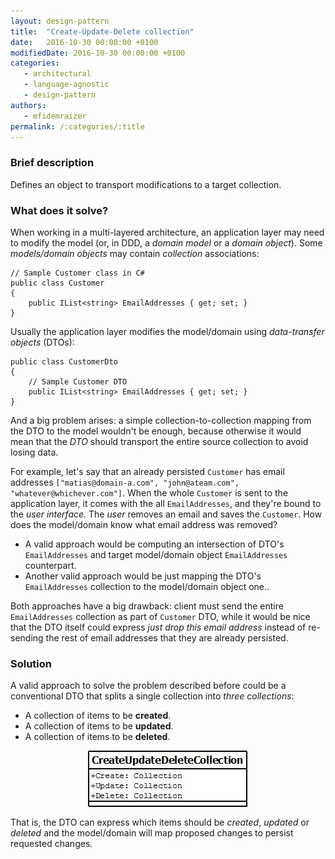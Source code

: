 ```yaml
---
layout: design-pattern
title:  "Create-Update-Delete collection"
date:   2016-10-30 00:00:00 +0100
modifiedDate: 2016-10-30 00:00:00 +0100
categories:
   - architectural
   - language-agnostic
   - design-pattern
authors: 
   - mfidemraizer
permalink: /:categories/:title
---
```


### Brief description

Defines an object to transport modifications to a target collection.

### What does it solve?

When working in a multi-layered architecture, an application layer may need to modify the model (or, in DDD, a *domain model* or a *domain object*). Some *models/domain objects* may contain *collection* associations:

	// Sample Customer class in C#
	public class Customer
	{
		public IList<string> EmailAddresses { get; set; }
	}

Usually the application layer modifies the model/domain using *data-transfer objects* (DTOs):

	public class CustomerDto 
	{
		// Sample Customer DTO
		public IList<string> EmailAddresses { get; set; }
	}

And a big problem arises: a simple collection-to-collection mapping from the DTO to the model wouldn't be enough, because otherwise it would mean that the *DTO* should transport the entire source collection to avoid losing data.

For example, let's say that an already persisted `Customer` has email addresses `["matias@domain-a.com", "john@ateam.com", "whatever@whichever.com"]`. When the whole `Customer` is sent to the application layer, it comes with the all `EmailAddresses`, and they're bound to the *user interface*. The *user* removes an email and saves the `Customer`. How does the model/domain know what email address was removed?

-  A valid approach would be computing an intersection of DTO's `EmailAddresses` and target model/domain object `EmailAddresses` counterpart. 
-  Another valid approach would be just mapping the DTO's `EmailAddresses` collection to the model/domain object one..

Both approaches have a big drawback: client must send the entire `EmailAddresses` collection as part of `Customer` DTO, while it would be nice that the DTO itself could express *just drop this email address* instead of re-sending the rest of email addresses that they are already persisted.



### Solution

A valid approach to solve the problem described before could be a conventional DTO that splits a single collection into *three collections*:

- A collection of items to be **created**.
- A collection of items to be **updated**.
- A collection of items to be **deleted**.

<img src="/img/createupdatedeletecollection/createupdatedeletecollection.jpg" style="display: block; margin: 0 auto; width: 256px">

That is, the DTO can express which items should be *created*, *updated* or *deleted* and the model/domain will map proposed changes to persist requested changes.